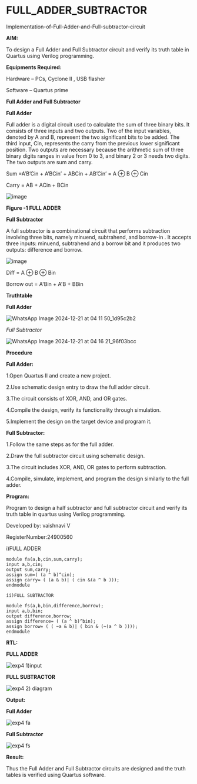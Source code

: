 # FULL_ADDER_SUBTRACTOR

Implementation-of-Full-Adder-and-Full-subtractor-circuit

**AIM:**

To design a Full Adder and Full Subtractor circuit and verify its truth table in Quartus using Verilog programming.

**Equipments Required:**

Hardware – PCs, Cyclone II , USB flasher

Software – Quartus prime

**Full Adder and Full Subtractor**

**Full Adder**

Full adder is a digital circuit used to calculate the sum of three binary bits. It consists of three inputs and two outputs. Two of the input variables, denoted by A and B, represent the two significant bits to be added. The third input, Cin, represents the carry from the previous lower significant position. Two outputs are necessary because the arithmetic sum of three binary digits ranges in value from 0 to 3, and binary 2 or 3 needs two digits. The two outputs are sum and carry.

Sum =A’B’Cin + A’BCin’ + ABCin + AB’Cin’ = A ⊕ B ⊕ Cin 

Carry = AB + ACin + BCin

![image](https://github.com/naavaneetha/FULL_ADDER_SUBTRACTOR/assets/154305477/0f30ba51-5ffb-4198-845f-18e054f675e7)

**Figure -1 FULL ADDER**

**Full Subtractor**

A full subtractor is a combinational circuit that performs subtraction involving three bits, namely minuend, subtrahend, and borrow-in . It accepts three inputs: minuend, subtrahend and a borrow bit and it produces two outputs: difference and borrow.

![image](https://github.com/naavaneetha/FULL_ADDER_SUBTRACTOR/assets/154305477/02b24f51-ab51-4304-9ad6-7b81ffc1ead5)

Diff = A ⊕ B ⊕ Bin 

Borrow out = A'Bin + A'B + BBin

**Truthtable**

**Full Adder**

 ![WhatsApp Image 2024-12-21 at 04 11 50_1d95c2b2](https://github.com/user-attachments/assets/b3fe6118-e5f1-4de0-a21c-441127b8ac23)


*Full Subtractor*


![WhatsApp Image 2024-12-21 at 04 16 21_96f03bcc](https://github.com/user-attachments/assets/48387527-37c3-4227-be37-80c67d0b11fd)



**Procedure**


**Full Adder:**

1.Open Quartus II and create a new project.

2.Use schematic design entry to draw the full adder circuit.

3.The circuit consists of XOR, AND, and OR gates. 

4.Compile the design, verify its functionality through simulation. 

5.Implement the design on the target device and program it.

**Full Subtractor:**

1.Follow the same steps as for the full adder. 

2.Draw the full subtractor circuit using schematic design. 

3.The circuit includes XOR, AND, OR gates to perform subtraction. 

4.Compile, simulate, implement, and program the design similarly to the full adder.

**Program:**

Program to design a half subtractor and full subtractor circuit and verify its truth table in quartus using Verilog programming.

Developed by: vaishnavi V

RegisterNumber:24900560


i)FULL ADDER
~~~
module fa(a,b,cin,sum,carry);
input a,b,cin;
output sum,carry;
assign sum=( (a ^ b)^cin);
assign carry= ( (a & b)| ( cin &(a ^ b )));
endmodule

ii)FULL SUBTRACTOR

module fs(a,b,bin,difference,borrow);
input a,b,bin;
output difference,borrow;
assign difference= ( (a ^ b)^bin);
assign borrow= ( ( ~a & b)| ( bin & (~(a ^ b ))));
endmodule
~~~
**RTL:**

**FULL ADDER**

![exp4 1)input](https://github.com/user-attachments/assets/8b48cf5e-9b31-408e-841a-67d690f90851)

**FULL SUBTRACTOR**


![exp4 2) diagram](https://github.com/user-attachments/assets/069f9ced-1cfb-4884-8ad0-e6b228ff5634)



**Output:**


**Full Adder**

![exp4 fa](https://github.com/user-attachments/assets/ff289ed7-ceee-4119-8c5f-d5f74bad69ea)

**Full Subtractor**

![exp4 fs](https://github.com/user-attachments/assets/f6495f09-1207-4936-a4c2-ada7df62a42c)

**Result:**

Thus the Full Adder and Full Subtractor circuits are designed and the truth tables is verified using Quartus software.



